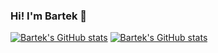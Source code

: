 ### Hi! I'm Bartek 👋

[![Bartek's GitHub stats](https://github-readme-stats.vercel.app/api?username=bartekdylewski&bg_color=0000066f&hide_rank=true&hide_border=true&show_icons=true&theme=midnight-purple#gh-dark-mode-only)](https://github.com/anuraghazra/github-readme-stats#gh-dark-mode-only)
[![Bartek's GitHub stats](https://github-readme-stats.vercel.app/api?username=bartekdylewski&show_icons=true&theme=graywhite#gh-light-mode-only)](https://github.com/anuraghazra/github-readme-stats#gh-light-mode-only)

<!--
**bartekdylewski/bartekdylewski** is a ✨ _special_ ✨ repository because its `README.md` (this file) appears on your GitHub profile.

Here are some ideas to get you started:

- 🔭 I’m currently working on ...
- 🌱 I’m currently learning ...
- 👯 I’m looking to collaborate on ...
- 🤔 I’m looking for help with ...
- 💬 Ask me about ...
- 📫 How to reach me: ...
- 😄 Pronouns: ...
- ⚡ Fun fact: ...
-->
